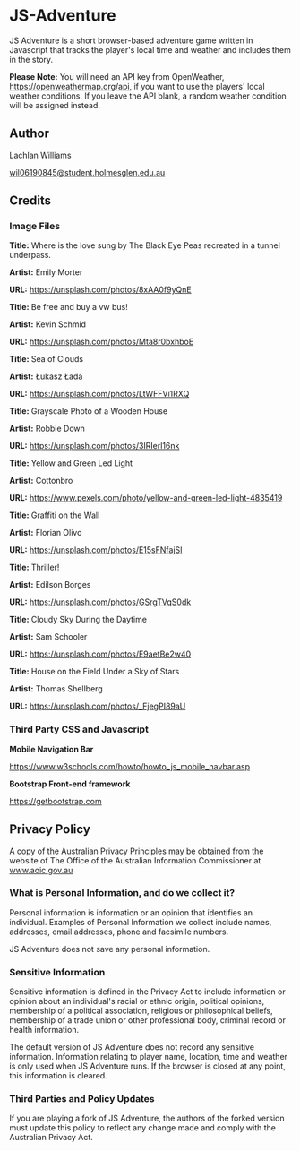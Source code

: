 # JS-Adventure

JS Adventure is a short browser-based adventure game written in Javascript that tracks the player's local time and weather and includes them in the story.

**Please Note:** You will need an API key from OpenWeather, https://openweathermap.org/api, if you want to use the players' local weather conditions. If you leave the API blank, a random weather condition will be assigned instead.

## Author

Lachlan Williams

wil06190845@student.holmesglen.edu.au

## Credits

### Image Files

**Title:** Where is the love sung by The Black Eye Peas recreated in a tunnel underpass.

**Artist:** Emily Morter

**URL:** https://unsplash.com/photos/8xAA0f9yQnE

**Title:** Be free and buy a vw bus!

**Artist:** Kevin Schmid

**URL:** https://unsplash.com/photos/Mta8r0bxhboE

**Title:** Sea of Clouds

**Artist:** Łukasz Łada

**URL:** https://unsplash.com/photos/LtWFFVi1RXQ

**Title:** Grayscale Photo of a Wooden House

**Artist:** Robbie Down

**URL:** https://unsplash.com/photos/3IRIerl16nk

**Title:** Yellow and Green Led Light

**Artist:** Cottonbro

**URL:** https://www.pexels.com/photo/yellow-and-green-led-light-4835419

**Title:** Graffiti on the Wall

**Artist:** Florian Olivo

**URL:** https://unsplash.com/photos/E15sFNfajSI

**Title:** Thriller!

**Artist:** Edilson Borges

**URL:** https://unsplash.com/photos/GSrgTVqS0dk

**Title:** Cloudy Sky During the Daytime

**Artist:** Sam Schooler

**URL:** https://unsplash.com/photos/E9aetBe2w40

**Title:** House on the Field Under a Sky of Stars

**Artist:** Thomas Shellberg 

**URL:** https://unsplash.com/photos/_FjegPI89aU

### Third Party CSS and Javascript

**Mobile Navigation Bar**

https://www.w3schools.com/howto/howto_js_mobile_navbar.asp

**Bootstrap Front-end framework**

https://getbootstrap.com

## Privacy Policy

A copy of the Australian Privacy Principles may be obtained from the website of The Office of the Australian Information Commissioner at www.aoic.gov.au

### What is Personal Information, and do we collect it?

Personal information is information or an opinion that identifies an individual. Examples of Personal Information we collect include names, addresses, email addresses, phone and facsimile numbers.

JS Adventure does not save any personal information.

### Sensitive Information

Sensitive information is defined in the Privacy Act to include information or opinion about an individual's racial or ethnic origin, political opinions, membership of a political association, religious or philosophical beliefs, membership of a trade union or other professional body, criminal record or health information.

The default version of JS Adventure does not record any sensitive information. Information relating to player name, location, time and weather is only used when JS Adventure runs. If the browser is closed at any point, this information is cleared.

### Third Parties and Policy Updates

If you are playing a fork of JS Adventure, the authors of the forked version must update this policy to reflect any change made and comply with the Australian Privacy Act.